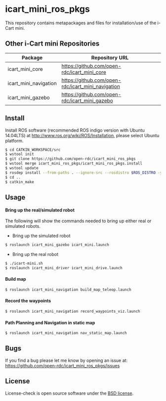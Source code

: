 icart_mini_ros_pkgs
=================
This repository contains metapackages and files for installation/use of the i-Cart mini.

## Other i-Cart mini Repositories

Package | Repository URL
------- | --------------
icart_mini_core | https://github.com/open-rdc/icart_mini_core
icart_mini_navigation | https://github.com/open-rdc/icart_mini_navigation
icart_mini_gazebo | https://github.com/open-rdc/icart_mini_gazebo

## Install

Install ROS software (recommended ROS indigo version with Ubuntu 14.04LTS) at http://www.ros.org/wiki/ROS/Installation, please select Ubuntu platform. 

```sh
$ cd CATKIN_WORKSPACE/src
$ wstool init
$ git clone https://github.com/open-rdc/icart_mini_ros_pkgs
$ wstool merge icart_mini_ros_pkgs/icart_mini_ros_pkgs.install
$ wstool update
$ rosdep install --from-paths . --ignore-src --rosdistro $ROS_DISTRO -y
$ cd ..
$ catkin_make
```

## Usage

#### Bring up the real/simulated robot

The following will show the commands needed to bring up either real or simulated robots.

 * Bring up the simulated robot

```sh
$ roslaunch icart_mini_gazebo icart_mini.launch
```

 * Bring up the real robot

```sh
$ ./icart-mini.sh
$ roslaunch icart_mini_driver icart_mini_drive.launch
```

#### Build map

```sh
$ roslaunch icart_mini_navigation build_map_teleop.launch
```

#### Record the waypoints

```sh
$ roslaunch icart_mini_navigation record_waypoints_viz.launch
```

#### Path Planning and Navigation in static map

```sh
$ roslaunch icart_mini_navigation nav_static_map.launch
```

## Bugs

If you find a bug please let me know by opening an issue at: https://github.com/open-rdc/icart_mini_ros_pkgs/issues

## License

License-check is open source software under the [BSD license](https://github.com/open-rdc/icart_mini_ros_pkgs/blob/master/LICENSE).
